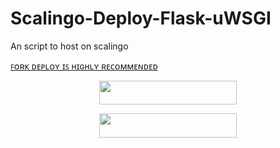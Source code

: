 # Scalingo-Deploy-Flask-uWSGI
An script to host on scalingo


[ꜰᴏʀᴋ ᴅᴇᴘʟᴏʏ ɪꜱ ʜɪɢʜʟʏ ʀᴇᴄᴏᴍᴍᴇɴᴅᴇᴅ](https://telegra.ph/file/5bcf79f948ca06030640c.mp4)

<p align="center"><a href="https://my.scalingo.com/deploy?template=https://github.com/yeyuchen198/scalingo-uwsgi"> <img src="https://cdn.scalingo.com/deploy/button.svg" width="220" height="38.45"/></a></p>

<p align="center"><a href="https://dashboard.scalingo.com/create/app?source=https://github.com/yeyuchen198/scalingo-uwsgi/tree/master"> <img src="https://cdn.scalingo.com/deploy/button.svg" width="220" height="38.45"/></a></p>

